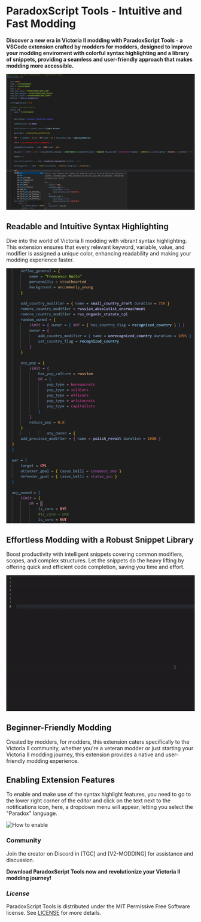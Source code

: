 # **ParadoxScript Tools - Intuitive and Fast Modding** #

**Discover a new era in Victoria II modding with ParadoxScript Tools - a VSCode extension crafted by modders for modders, designed to improve your modding enviroment with colorful syntax highlighting and a library of snippets, providing a seamless and user-friendly approach that makes modding more accessible.**

![Preview](https://github.com/ColdSlav/paradoxscript-tools/blob/30a86fdfe111a4ed7e3e81c288293c9eebcea9d9/images/preview.png)

## Readable and Intuitive Syntax Highlighting ##

Dive into the world of Victoria II modding with vibrant syntax highlighting. This extension ensures that every relevant keyword, variable, value, and modifier is assigned a unique color, enhancing readability and making your modding experience faster.

![Syntax Showcase](https://github.com/ColdSlav/paradoxscript-tools/blob/30a86fdfe111a4ed7e3e81c288293c9eebcea9d9/images/syntax.png)

## Effortless Modding with a Robust Snippet Library ##

Boost productivity with intelligent snippets covering common modifiers, scopes, and complex structures. Let the snippets do the heavy lifting by offering quick and efficient code completion, saving you time and effort.

![Snippets showcase](https://github.com/ColdSlav/paradoxscript-tools/blob/30a86fdfe111a4ed7e3e81c288293c9eebcea9d9/images/snippets.gif)

## Beginner-Friendly Modding ##

Created by modders, for modders, this extension caters specifically to the Victoria II community, whether you're a veteran modder or just starting your Victoria II modding journey, this extension provides a native and user-friendly modding experience.

## Enabling Extension Features ##

To enable and make use of the syntax highlight features, you need to go to the lower right corner of the editor and click on the text next to the notifications icon, here, a dropdown menu will appear, letting you select the "Paradox" language.

![How to enable](https://github.com/ColdSlav/paradoxscript-tools/blob/96dfc2685b6bcc7c73c4125d74cf0abacfa8bf56/images/enable.gif)

### **Community** ###

Join the creator on Discord in [TGC] and [V2-MODDING] for assistance and discussion.

**Download ParadoxScript Tools now and revolutionize your Victoria II modding journey!**

### *License* ###

ParadoxScript Tools is distributed under the MIT Permissive Free Software license. See [LICENSE](LICENSE.txt) for more details.
